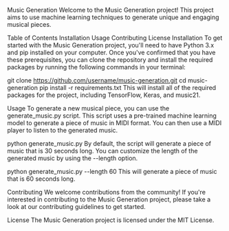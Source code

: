 Music Generation
Welcome to the Music Generation project! This project aims to use machine learning techniques to generate unique and engaging musical pieces.

Table of Contents
Installation
Usage
Contributing
License
Installation
To get started with the Music Generation project, you'll need to have Python 3.x and pip installed on your computer. Once you've confirmed that you have these prerequisites, you can clone the repository and install the required packages by running the following commands in your terminal:


git clone https://github.com/username/music-generation.git
cd music-generation
pip install -r requirements.txt
This will install all of the required packages for the project, including TensorFlow, Keras, and music21.

Usage
To generate a new musical piece, you can use the generate_music.py script. This script uses a pre-trained machine learning model to generate a piece of music in MIDI format. You can then use a MIDI player to listen to the generated music.


python generate_music.py
By default, the script will generate a piece of music that is 30 seconds long. You can customize the length of the generated music by using the --length option.


python generate_music.py --length 60
This will generate a piece of music that is 60 seconds long.

Contributing
We welcome contributions from the community! If you're interested in contributing to the Music Generation project, please take a look at our contributing guidelines to get started.

License
The Music Generation project is licensed under the MIT License.

